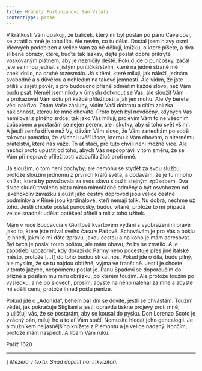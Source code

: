 ```yaml
---
title: Hraběti Fortunianovi San Vitali
contentType: prose
---
```


V krátkosti Vám opakuji, že balíček, který mi byl poslán po panu Cavalcovi, se ztratil a mně je toho líto. Ale nevím, co tu dělat. Dostal jsem hlavy osmi Vicových podobizen a velice Vám za ně děkuji, knížku, o které píšete, a dva slíbené obrazy, které, buďte tak laskav, dejte poslat dobře přikryté voskovaným plátnem, aby je nezničily deště. Pokud jde o punčošky, začal jste se mnou jednat s jistým puntičkářstvím, které na jedné straně mě zneklidnilo, na druhé rozesmálo. Já s těmi, které miluji, jak náleží, jednám svobodně a s důvěrou a nehledím na takové jemnosti. Ale vidím, že jste příliš v zajetí pověr, a pro budoucno přísně odměřím každé slovo, než Vám budu psát. Neměl jsem nikdy v úmyslu dotknout se Vás, ale sloužit Vám a prokazovat Vám úctu při každé příležitosti a jak jen mohu. Ale Vy berete věci nakřivo. Znám Vaše zásluhy, vidím Vaši dobrotu a cítím zblízka náklonnost, kterou ke mně chováte. Proto bych byl nevděčný, kdybych Vás nemiloval z plného srdce, tak jako Vás miluji; projevím Vám to ne všedním způsobem a postarám se nejen perem, ale i skutky, aby si toho svět všiml. A jestli zemřu dříve než Vy, dávám Vám slovo, že Vám zanechám po sobě takovou památku, že všichni uvěří lásce, kterou k Vám chovám, a niternému přátelství, které nás váže. To ať stačí, pro tuto chvíli není možné více. Ale nechci proto upustit od toho, abych Vás nepoopravil v tom směru, že se Vám při nepravé příležitosti vzbouřila žluč proti mně.

Já sloužím, o tom není pochyby, ale nemohu se stydět za svou službu, protože sloužím jednomu z prvních králů světa, a dodávám, že je tu mnoho knížat, která by považovala za svou slávu sloužit stejným způsobem. Dva tisíce skudů trvalého platu mimo mimořádné odměny a být osvobozen od jakéhokoliv závazku sloužit jako čestný doprovod jsou velice čestné podmínky a v Římě jsou kardinálové, kteří nemají tolik. Nu dobrá, nechme už toho. Jestli chcete poslat punčošky, budou vítané, protože to mi připadá velice snadné: udělat potěšení příteli a mít z toho užitek.

Mám v ruce Boccaccia v Giolitově kvartovém vydání s vyobrazeními právě jako to, které jste míval svého času v Padově. Schovávám je pro Vás a pošlu je hned, jakmile mi dáte zprávu, jakou cestou a na koho je mám adresovat. Byl bych je poslal touto poštou, ale mám obavu, že by se ztratilo. A je zapotřebí upozornit, kdy dorazí do Parmy nebo pocestuje přes jiné italské město, protože \[…\][1](./resources/undefined) do toho budou strkat nos. Pokud jde o díla, budu pilný, ale myslím, že se tu najdou obtížně, vyjma ve franštině. Jestli je chcete v tomto jazyce, neopomenu poslat je. Panu Spadovi se doporoučím do přízně a posílám mu míru obrázku, po kterém toužím. Ale protože toužím po výsledku, a ne po slovech, prosím, abyste na něho naléhal za mne a abyste mi sdělil cenu, protože ihned pošlu peníze.

Pokud jde o „Adonida“, během pár dní se dovíte, jestli se chvástám. Toužím vědět, jak pokračuje Stigliani a jestli opravdu tiskne projevy proti mně; a ujišťuji vás, že se postarám, aby se kousal do pysku. Don Lorenzo Scoto je vzácný pán, miluji ho a to ať Vám stačí. Nemusíte hledat jeho genealogii. Je almužníkem nejjasnějšího knížete z Piemontu a je velice nadaný. Končím, protože mám naspěch. A líbám Vám ruku.

Paříž 1620

* * *

_[1](./resources/undefined) Mezera v textu. Snad doplnit na: inkvizitoři._
